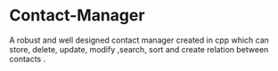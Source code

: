 # Contact-Manager
A robust and well designed contact manager created in cpp which can store, delete, update, modify ,search, sort and  create relation between contacts .
